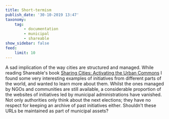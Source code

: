 ```yaml
---
title: Short-termism
publish_date: '30-10-2019 13:47'
taxonomy:
    tag:
        - documentation
        - municipal
        - shareable
show_sidebar: false
feed:
    limit: 10
---
```


A sad implication of the way cities are structured and managed. While reading Shareable's book [Sharing Cities: Activating the Urban Commons](https://www.shareable.net/sharing-cities/) I found some very interesting examples of initiatives from different parts of the world, and wanted to learn more about them. Whilst the ones managed by NGOs and communities are still available, a considerable proportion of the websites of initiatives led by municipal administrations have vanished. Not only authorities only think about the next elections; they have no respect for keeping an archive of past initiatives either. Shouldn't these URLs be maintained as part of municipal assets?